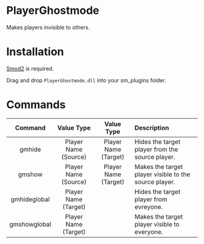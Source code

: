 # PlayerGhostmode

Makes players invisible to others.

# Installation

[Smod2](https://github.com/Grover-c13/Smod2) is required.

Drag and drop `PlayerGhostmode.dll` into your sm_plugins folder.

# Commands

| Command        | Value Type |  Value Type   | Description  |
| :-------------: | :-----:| :-----:|:-----|
| gmhide | Player Name (Source) | Player Name (Target) | Hides the target player from the source player. |
| gmshow | Player Name (Source) | Player Name (Target) | Makes the target player visible to the source player. |
| gmhideglobal | Player Name (Target) |  | Hides the target player from evreyone. |
| gmshowglobal | Player Name (Target) |  | Makes the target player visible to everyone. |
